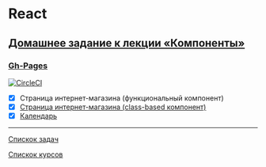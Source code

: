 # React

## [Домашнее задание к лекции «Компоненты»](https://github.com/TomSG03/ra16-homeworks/tree/master/components)
### [Gh-Pages](https://tomsg03.github.io/ra-component-func/)
[![CircleCI](https://circleci.com/gh/TomSG03/ra-component-func/tree/master.svg?style=svg)](https://circleci.com/gh/TomSG03/ra-component-func/tree/master)

- [x] Страница интернет-магазина (функциональный компонент)
- [x] [Страница интернет-магазина (class-based компонент)](https://github.com/TomSG03/ra-component-class)
- [x] [Календарь](https://github.com/TomSG03/ra-component-calendar)

---
[Спискок задач](https://github.com/TomSG03/ra-homeworks-list)

[Спискок курсов](https://github.com/TomSG03/Training-in-Netology)
